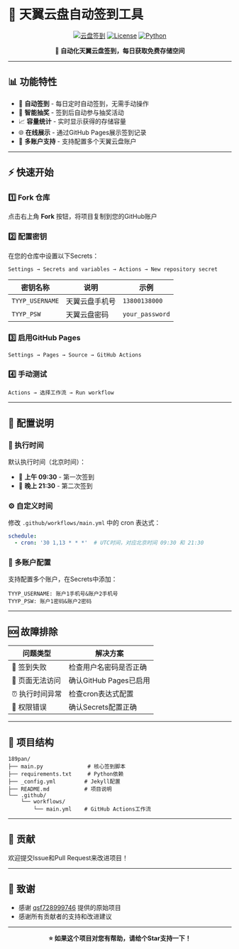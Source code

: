 # 🌟 天翼云盘自动签到工具

<div align="center">

[![云盘签到](https://github.com/dext7r/189pan/actions/workflows/main.yml/badge.svg)](https://github.com/dext7r/189pan/actions/workflows/main.yml) 
[![License](https://img.shields.io/badge/license-MIT-blue.svg)](LICENSE)
[![Python](https://img.shields.io/badge/python-3.8+-green.svg)](https://python.org)

**🚀 自动化天翼云盘签到，每日获取免费存储空间**

</div>

---

## 📊 功能特性

- 🎯 **自动签到** - 每日定时自动签到，无需手动操作
- 🎲 **智能抽奖** - 签到后自动参与抽奖活动
- 📈 **容量统计** - 实时显示获得的存储容量
- 🌐 **在线展示** - 通过GitHub Pages展示签到记录
- 🔄 **多账户支持** - 支持配置多个天翼云盘账户

---

## ⚡ 快速开始

### 1️⃣ Fork 仓库
点击右上角 **Fork** 按钮，将项目复制到您的GitHub账户

### 2️⃣ 配置密钥
在您的仓库中设置以下Secrets：

```
Settings → Secrets and variables → Actions → New repository secret
```

| 密钥名称 | 说明 | 示例 |
|----------|------|------|
| `TYYP_USERNAME` | 天翼云盘手机号 | `13800138000` |
| `TYYP_PSW` | 天翼云盘密码 | `your_password` |

### 3️⃣ 启用GitHub Pages
```
Settings → Pages → Source → GitHub Actions
```

### 4️⃣ 手动测试
```
Actions → 选择工作流 → Run workflow
```

---

## 🔧 配置说明

### 📅 执行时间
默认执行时间（北京时间）：
- 🌅 **上午 09:30** - 第一次签到
- 🌙 **晚上 21:30** - 第二次签到

### ⚙️ 自定义时间
修改 `.github/workflows/main.yml` 中的 cron 表达式：
```yaml
schedule:
  - cron: '30 1,13 * * *'  # UTC时间，对应北京时间 09:30 和 21:30
```

### 🔗 多账户配置
支持配置多个账户，在Secrets中添加：
```
TYYP_USERNAME: 账户1手机号&账户2手机号
TYYP_PSW: 账户1密码&账户2密码
```

---

## 🆘 故障排除

| 问题类型 | 解决方案 |
|----------|----------|
| 🚫 签到失败 | 检查用户名密码是否正确 |
| 📄 页面无法访问 | 确认GitHub Pages已启用 |
| ⏰ 执行时间异常 | 检查cron表达式配置 |
| 🔐 权限错误 | 确认Secrets配置正确 |

---

## 📁 项目结构

```
189pan/
├── main.py              # 核心签到脚本
├── requirements.txt     # Python依赖
├── _config.yml         # Jekyll配置
├── README.md           # 项目说明
└── .github/
    └── workflows/
        └── main.yml    # GitHub Actions工作流
```

---

## 🤝 贡献

欢迎提交Issue和Pull Request来改进项目！

---

## 🙏 致谢

- 感谢 [qsf728999746](https://github.com/qsf728999746) 提供的原始项目
- 感谢所有贡献者的支持和改进建议

---

<div align="center">

**⭐ 如果这个项目对您有帮助，请给个Star支持一下！**

</div>
